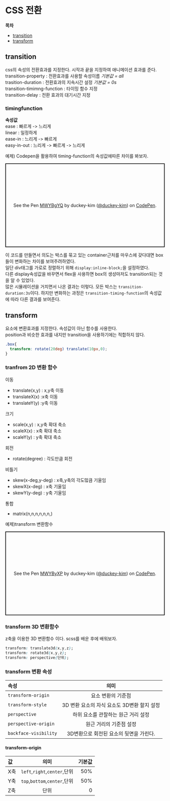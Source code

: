 # CSS 전환  
**목차**  
- [transition](#transition)
- [transform](#transform)   


## transition  
css의 속성의 전환효과를 지정한다. 시작과 끝을 지정하여 애니메이션 효과를 준다.  
transition-property : 전환효과를 사용할 속성이름 *기본값 = all*  
trasition-duration : 전환효과의 지속시간 설정  *기본값 = 0s*  
transition-timimng-function : 타이밍 함수 지정  
transition-delay : 전환 효과의 대기시간 지정  

### timingfunction  
**속성값**  
ease : 빠르게 -> 느리게  
linear : 일정하게  
ease-in : 느리게 -> 빠르게  
easy-in-out : 느리게 -> 빠르게 -> 느리게  

예제) Codepen을 활용하여 timing-function의 속성값에따른 차이를 봐보자.  
<p class="codepen" data-height="265" data-theme-id="light" data-default-tab="css,result" data-user="duckey-kim" data-slug-hash="MWYBgYQ" style="height: 265px; box-sizing: border-box; display: flex; align-items: center; justify-content: center; border: 2px solid; margin: 1em 0; padding: 1em;" data-pen-title="MWYBgYQ">
  <span>See the Pen <a href="https://codepen.io/duckey-kim/pen/MWYBgYQ">
  MWYBgYQ</a> by duckey-kim (<a href="https://codepen.io/duckey-kim">@duckey-kim</a>)
  on <a href="https://codepen.io">CodePen</a>.</span>
</p>
<script async src="https://static.codepen.io/assets/embed/ei.js"></script>  

이 코드를 만들면서 의도는 박스를 묶고 있는 container근처를 마우스에 갖다대면 box들이 변화하는 차이를 보여주려하였다.  
일단 div태그를 가로로 정렬하기 위해 ```display:inline-block;```을 설정하였다.  
다른 display속성값을 바꾸면서 flex을 사용하면 box의 생성마저도 transition되는 것을 알 수 있었다.  
많은 시뮬레이션을 거치면서 나온 결과는 이렇다.
모든 박스는 ```transition-duration:3s```이다. 하지만 변화하는 과정은 ```transition-timing-function```의 속성값에 따라 다른 결과를 보여준다.  

## transform  
요소에 변환효과를 지정한다. 속성값이 아닌 함수를 사용한다.  
position과 비슷한 효과를 내지만 transition을 사용하기에는 적합하지 않다.
```css
.box{
  transform: rotate(20deg) translate(10px,0);
}
```  

### tranfrom 2D 변환 함수  
이동
- translate(x,y) : x,y축 이동
- translateX(x) :x축 이동
- translateY(y) :y축 이동   

크기  
- scale(x,y) : x,y축 확대 축소  
- scaleX(x) : x축 확대 축소
- scaleY(y) : y축 확대 축소   

회전  
- rotate(degree) : 각도만큼 회전   

비틀기  
- skew(x-deg,y-deg) : x축,y축의 각도많큼 기울임
- skewX(x-deg) : x축 기울임
- skewY(y-deg) : y축 기울임   

통합  
- matrix(n,n,n,n,n,n,)   

예제)transform 변환함수  

<p class="codepen" data-height="265" data-theme-id="light" data-default-tab="css,result" data-user="duckey-kim" data-slug-hash="MWYByXP" style="height: 265px; box-sizing: border-box; display: flex; align-items: center; justify-content: center; border: 2px solid; margin: 1em 0; padding: 1em;" data-pen-title="MWYByXP">
  <span>See the Pen <a href="https://codepen.io/duckey-kim/pen/MWYByXP">
  MWYByXP</a> by duckey-kim (<a href="https://codepen.io/duckey-kim">@duckey-kim</a>)
  on <a href="https://codepen.io">CodePen</a>.</span>
</p>
<script async src="https://static.codepen.io/assets/embed/ei.js"></script>  

### transform 3D 변환함수  
z축을 이용한 3D 변환함수 이다. scss를 배운 후에 배워보자.  
```css
transform: translate3d(x,y,z);
transform: rotate3d(x,y,z);
transform: perspective(단위);
```


### transform 변환 속성  

|속성|의미|
|:---|:---:|  
|`transform-origin` | 요소 변환의 기준점|
|`transform-style` | 3D 변환 요소의 자식 요소도 3D변환 할지 설정|
|`perspective` | 하위 요소를 관찰하는 원근 거리 설정|
|`perspective-origin` | 원근 거리의 기준점 설정|
|`backface-visibility` | 3D변환으로 회전된 요소의 뒷면을 가린다.|

#### transform-origin  

|값|의미|기본값|
|:---|:---:|---:|  
|X축 | `left`,`right`,`center`,단위 | 50%|
|Y축 | `top`,`bottom`,`center`,단위 | 50%|
|Z축 | 단위 | 0|









